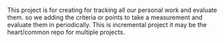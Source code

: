 This project is for creating for tracking all our personal work and evaluate them. so we adding the criteria or points to take a measurement and evaluate them in periodically. This is incremental project it may be the heart/common repo for multiple projects.
